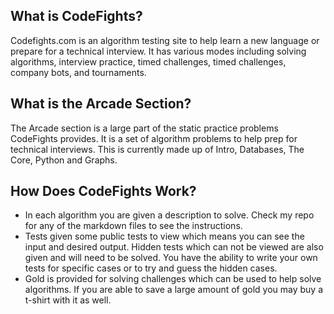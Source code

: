 ## What is CodeFights?
Codefights.com is an algorithm testing site to help learn a new language or prepare for a technical interview. It has various modes including solving algorithms, interview practice, timed challenges, timed challenges, company bots, and tournaments.

## What is the Arcade Section?
The Arcade section is a large part of the static practice problems CodeFights provides. It is a set of algorithm problems to help prep for technical interviews. This is currently made up of Intro, Databases, The Core, Python and Graphs.

## How Does CodeFights Work?
- In each algorithm you are given a description to solve. Check my repo for any of the markdown files to see the instructions. 
- Tests given some public tests to view which means you can see the input and desired output. Hidden tests which can not be viewed are also given and will need to be solved. You have the ability to write your own tests for specific cases or to try and guess the hidden cases. 
- Gold is provided for solving challenges which can be used to help solve algorithms. If you are able to save a large amount of gold you may buy a t-shirt with it as well.

